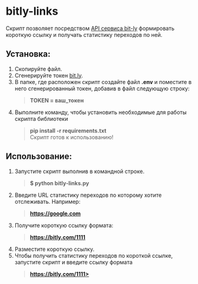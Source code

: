 # bitly-links
Скрипт позволяет посредством [API сервиса bit-ly](https://bitly.com/) формировать короткую ссылку и получать
статистику переходов по ней.

## Установка:
1. Скопируйте файл.
2. Сгенерируйте токен [bit.ly](https://bitly.com/a/oauth_apps).
3. В папке, где расположен скрипт создайте файл **.env** и поместите в него сгенерированный
токен, добавив в файл следующую строку:
    >**TOKEN = ваш_токен**
4. Выполните команду, чтобы установить необходимые для работы скрипта библиотеки
    >**pip install -r requirements.txt**  
Скрипт готов к использованию!

## Использование:
1. Запустите скрипт выполнив в командной строке.
    >**$ python bitly-links.py**
2. Введите URL статистику переходов по которому хотите отслеживать. Например:
    >**https://google.com**
3. Получите короткую ссылку формата:
    >**https://bitly.com/1111**
4. Разместите короткую ссылку.
5. Чтобы получить статистику переходов по короткой ссылке, запустите скрипт и введите ссылку формата
    >**https://bitly.com/1111>**
